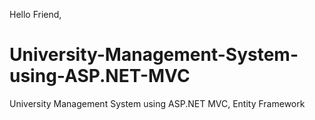 Hello Friend, 



# University-Management-System-using-ASP.NET-MVC
University Management System using ASP.NET MVC, Entity Framework 
